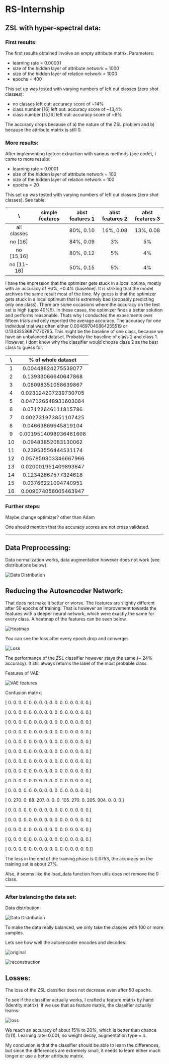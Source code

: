 # RS-Internship

## ZSL with hyper-spectral data:

### First results:
The first results obtained involve an empty attribute matrix. 
Parameters:
* learning rate = 0.00001
* size of the hidden layer of attribute network = 1000
* size of the hidden layer of relation network = 1000
* epochs = 400

This set up was tested with varying numbers of left out classes (zero shot classes):
* no classes left out: accuracy score of ~14% 
* class number [16] left out: accuracy score of ~13,4%
* class number [15,16] left out: accuracy score of ~8%

The accuracy drops because of a) the nature of the ZSL problem and b) because the attribute matrix is still 0.


### More results:
After implementing feature extraction with various methods (see code), I came to more results:

* learning rate = 0.0001
* size of the hidden layer of attribute network = 100
* size of the hidden layer of relation network = 100
* epochs = 20

This set up was tested with varying numbers of left out classes (zero shot classes). See table:


| \            | simple features | abst features 1 | abst features 2 | abst features 3 |
|:-----------: |:---------------:|:---------------:|:---------------:|:---------------:|
| all classes  |               	 |       80%, 0.10     	 |      16%, 0.08      	 |       13%, 0.08   	 |
| no [16]      |               	 |       84%, 0.09     	 |      3%       	 |       5%      	 |
| no [15,16]   |               	 |       80%, 0.12     	 |      5%       	 |       4%      	 |
| no [11-16]   |               	 |       50%, 0.15     	 |      5%       	 |       4%      	 |


I have the impression that the optimizer gets stuck in a local optima, mostly with an accuracy of ~6%, ~0.4% (baseline).
It is striking that the model archives the same result most of the time. My guess is that the optimizer gets stuck in a local optimum that is extremely bad (propably predicting only one class). There are some occasions where the accuracy on the test set is high (upto 40%!!). In these cases, the optimizer finds a better solution and performs reasonable. Thats why I conducted the experiments over fifteen trials and only reported the average accuracy.
The accuracy for one individual trial was often either 0.004697040864255519 or 0.13433536871770785. This might be the baseline of one class, because we have an unbalanced dataset. Probably the baseline of class 2 and class 1. However, I dont know why the classifier would choose class 2 as the best class to guess for.

| \            | % of whole dataset |
|:-----------: |:------------------:|
|      1       | 0.00448824275539077 |
|      2       | 0.13933066640647868  |
|      3       | 0.08098351058639867 |
|      4       | 0.023124207239730705|
|      5       | 0.047126548931603084|
|      6       | 0.07122646111815786|
|      7       | 0.002731973851107425|
|      8       | 0.04663869645819104|
|      9       | 0.0019514098936481608|
|     10       | 0.09483852083130062|
|     11       | 0.23953556444531174|
|     12       | 0.057859303346667966|
|     13       | 0.020001951409893647|
|     14       | 0.12342667577324618|
|     15       | 0.03766221094740951|
|     16       | 0.009074056005463947|




### Further steps:
Maybe change optimizer? other than Adam

One should mention that the accuracy scores are not cross validated.


---------------------------------------------------

## Data Preprocessing:
Data normalization works, data augmentation however does not work (see distributions below).

![Data Distribution](https://github.com/STrucks/RS-Internship/blob/master/exploration%20imgs/data%20distr.png)

## Reducing the Autoencoder Network:
That does not make it better or worse. The features are slightly different after 50 epochs of training. That is however an improvement towards the features with a deeper neural network, which were exactly the same for every class. A heatmap of the features can be seen below. 

![Heatmap](https://github.com/STrucks/RS-Internship/blob/master/exploration%20imgs/autoencoder%20features.png)

You can see the loss after every epoch drop and converge:

![Loss](https://github.com/STrucks/RS-Internship/blob/master/exploration%20imgs/loss%20for%20autoencoder.png)

The performance of the ZSL classifier however stays the same (~ 24% accuracy). It still always returns the label of the most probable class. 

Features of VAE:

![VAE features](https://github.com/STrucks/RS-Internship/blob/master/exploration%20imgs/VAE_features.png)

Confusion matrix: 

[  0.   0.   0.   0.   0.   0.   0.   0.   0.   0.   0.   0.   0.   0.    0.   0.]

[  0.   0.   0.   0.   0.   0.   0.   0.   0.   0.   0.   0.   0.   0.    0.   0.]

[  0.   0.   0.   0.   0.   0.   0.   0.   0.   0.   0.   0.   0.   0.    0.   0.]

[  0.   0.   0.   0.   0.   0.   0.   0.   0.   0.   0.   0.   0.   0.    0.   0.]

[  0.   0.   0.   0.   0.   0.   0.   0.   0.   0.   0.   0.   0.   0.    0.   0.]

[  0.   0.   0.   0.   0.   0.   0.   0.   0.   0.   0.   0.   0.   0.    0.   0.]

[  0.   0.   0.   0.   0.   0.   0.   0.   0.   0.   0.   0.   0.   0.    0.   0.]

[  0.   0.   0.   0.   0.   0.   0.   0.   0.   0.   0.   0.   0.   0.    0.   0.]

[  0.   0.   0.   0.   0.   0.   0.   0.   0.   0.   0.   0.   0.   0.    0.   0.]

[  0.   0.   0.   0.   0.   0.   0.   0.   0.   0.   0.   0.   0.   0.    0.   0.]

[  0. 270.   0.  88. 207.   0.   0.   0. 105. 270.   0. 205. 904.   0.    0.   0.]

[  0.   0.   0.   0.   0.   0.   0.   0.   0.   0.   0.   0.   0.   0.    0.   0.]

[  0.   0.   0.   0.   0.   0.   0.   0.   0.   0.   0.   0.   0.   0.    0.   0.]

[  0.   0.   0.   0.   0.   0.   0.   0.   0.   0.   0.   0.   0.   0.    0.   0.]

[  0.   0.   0.   0.   0.   0.   0.   0.   0.   0.   0.   0.   0.   0.    0.   0.]

[  0.   0.   0.   0.   0.   0.   0.   0.   0.   0.   0.   0.   0.   0.    0.   0.]]

The loss in the end of the training phase is 0.0753, the accuracy on the training set is about 27%.

Also, it seems like the load_data function from utils does not remove the 0 class.

------------------------------------------------------------------------------------
### After balancing the data set:
Data distribution:

![Data Distribution](https://github.com/STrucks/RS-Internship/blob/master/exploration%20imgs/balanced_dataset.png)

To make the data really balanced, we only take the classes with 100 or more samples.

Lets see how well the autoencoder encodes and decodes:

![original](https://github.com/STrucks/RS-Internship/blob/master/exploration%20imgs/original_example.png)

![reconstruction](https://github.com/STrucks/RS-Internship/blob/master/exploration%20imgs/reconstruction_example.png)

## Losses:
The loss of the ZSL classifier does not decrease even after 50 epochs. 

To see if the classifier actually works, I crafted a feature matrix by hand (Identity matrix). If we use that as feature matrix, the classifier actually learns:

![loss](https://github.com/STrucks/RS-Internship/blob/master/exploration%20imgs/loss_with_perfect_features.png)

We reach an accuracy of about 15% to 20%, which is better than chance (1/11). 
Learning rate: 0.001, no weight decay, augmentation type = n.

My conclusion is that the classifier should be able to learn the differences, but since the differences are extremely small, it needs to learn either much longer or use a better attribute matrix.

